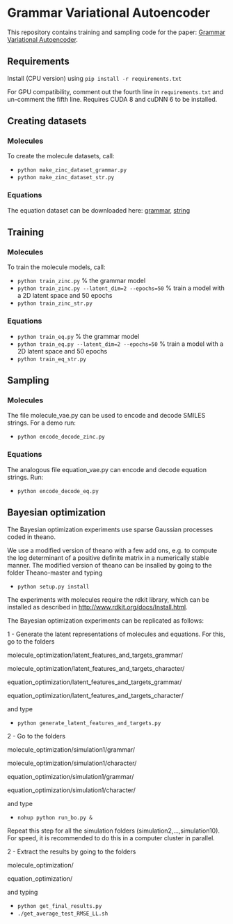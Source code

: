 # Grammar Variational Autoencoder

This repository contains training and sampling code for the paper: <a href="https://arxiv.org/abs/1703.01925">Grammar Variational Autoencoder</a>.


## Requirements

Install (CPU version) using `pip install -r requirements.txt`

For GPU compatibility, comment out the fourth line in `requirements.txt` and un-comment the fifth line.
Requires CUDA 8 and cuDNN 6 to be installed.


## Creating datasets

### Molecules

To create the molecule datasets, call:

* `python make_zinc_dataset_grammar.py`
* `python make_zinc_dataset_str.py`

### Equations

The equation dataset can be downloaded here: [grammar](https://www.dropbox.com/s/yq1gpygw3oq1grq/eq2_grammar_dataset.h5?dl=0), [string](https://www.dropbox.com/s/gn3iq2ykrs0dqwb/eq2_str_dataset.h5?dl=0)


## Training

### Molecules

To train the molecule models, call:

* `python train_zinc.py` % the grammar model
* `python train_zinc.py --latent_dim=2 --epochs=50` % train a model with a 2D latent space and 50 epochs 
* `python train_zinc_str.py`

### Equations

* `python train_eq.py` % the grammar model
* `python train_eq.py --latent_dim=2 --epochs=50` % train a model with a 2D latent space and 50 epochs 
* `python train_eq_str.py`


## Sampling

### Molecules

The file molecule_vae.py can be used to encode and decode SMILES strings. For a demo run:

* `python encode_decode_zinc.py`

### Equations

The analogous file equation_vae.py can encode and decode equation strings. Run:

* `python encode_decode_eq.py`

## Bayesian optimization

The Bayesian optimization experiments use sparse Gaussian processes coded in theano.

We use a modified version of theano with a few add ons, e.g. to compute
the log determinant of a positive definite matrix in a numerically stable
manner. The modified version of theano can be insalled by going to the folder
Theano-master and typing

* `python setup.py install`

The experiments with molecules require the rdkit library, which can be installed as described in 
<a href="http://www.rdkit.org/docs/Install.html">http://www.rdkit.org/docs/Install.html</a>.

The Bayesian optimization experiments can be replicated as follows:

1 - Generate the latent representations of molecules and equations. For this, go to the folders

molecule_optimization/latent_features_and_targets_grammar/

molecule_optimization/latent_features_and_targets_character/

equation_optimization/latent_features_and_targets_grammar/

equation_optimization/latent_features_and_targets_character/

and type

* `python generate_latent_features_and_targets.py`

2 - Go to the folders

molecule_optimization/simulation1/grammar/

molecule_optimization/simulation1/character/

equation_optimization/simulation1/grammar/

equation_optimization/simulation1/character/

and type

* `nohup python run_bo.py &`

Repeat this step for all the simulation folders (simulation2,...,simulation10).
For speed, it is recommended to do this in a computer cluster in parallel.

2 - Extract the results by going to the folders

molecule_optimization/

equation_optimization/

and typing

* `python get_final_results.py`
* `./get_average_test_RMSE_LL.sh`
